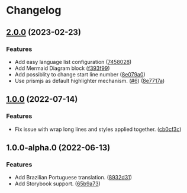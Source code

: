 # Changelog

## [2.0.0](https://github.com/plonegovbr/volto-code-block/compare/1.0.0...2.0.0) (2023-02-23)


### Features

* Add easy language list configuration ([7458028](https://github.com/plonegovbr/volto-code-block/commit/74580286dfec0b99169ad6fbae24a0167eac7787))
* Add Mermaid Diagram block ([f393f99](https://github.com/plonegovbr/volto-code-block/commit/f393f99324a4f767509ad34514a111838d4c0c64))
* Add possiblity to change start line number ([8e079a0](https://github.com/plonegovbr/volto-code-block/commit/8e079a02176b6ab69e63580f46625a761c25f0f2))
* Use prismjs as default highlighter mechanism. ([#6](https://github.com/plonegovbr/volto-code-block/issues/6)) ([8e7717a](https://github.com/plonegovbr/volto-code-block/commit/8e7717a03029c75ee5d2e4314bd20f5490dc4bba))

## [1.0.0](https://github.com/plonegovbr/volto-code-block/compare/1.0.0-alpha.0...1.0.0) (2022-07-14)

### Features

- Fix issue with wrap long lines and styles applied together. ([cb0cf3c](https://github.com/plonegovbr/volto-code-block/commit/cb0cf3c044347eca4a1b9d3fa748604fc5e9e599))

## 1.0.0-alpha.0 (2022-06-13)

### Features

- Add Brazilian Portuguese translation. ([8932d31](https://github.com/plonegovbr/volto-code-block/commit/8932d317a44dd0d5ee3c957e42a84655fe7c0dbb))
- Add Storybook support. ([65b9a73](https://github.com/plonegovbr/volto-code-block/commit/65b9a73f1d9e5ae09ff098d39af1a8794dcc79e9))